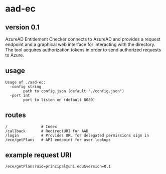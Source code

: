 # aad-ec
## version 0.1

AzureAD Entitlement Checker connects to AzureAD and provides a request endpoint and a graphical web interface for interacting with the directory. The tool acquires authorization tokens in order to send authorized requests to Azure.

## usage
```
Usage of ./aad-ec:
  -config string
        path to config.json (default "./config.json")
  -port int
        port to listen on (default 8080)
```

## routes
```
/               # Index
/callback       # RedirectURI for AAD
/login          # Provides URL for delegated permissions sign in
/ece/getPlans   # API endpoint for user lookups
```

## example request URI
```
/ece/getPlans?uid=principal@uni.edu&version=0.1
```
